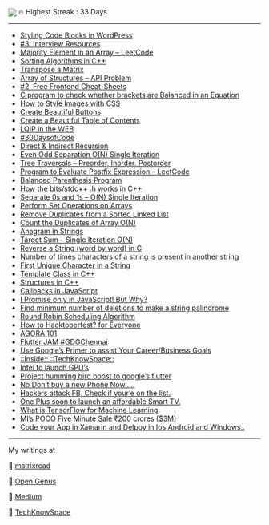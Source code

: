 <img align="center" src="https://github.com/abhiramready/AbhiramWrites/blob/master/Images/AbhiramWrites.png"/>
🔥 Highest Streak : 33 Days

***
<!-- BLOG-POST-LIST:START -->
- [Styling Code Blocks in WordPress](https://matrixread.com/styling-code-blocks-in-wordpress/)
- [#3: Interview Resources](https://matrixread.com/3-interview-resources/)
- [Majority Element in an Array – LeetCode](https://matrixread.com/majority-element-in-an-array/)
- [Sorting Algorithms in C++](https://matrixread.com/sorting-algorithmsin-in-c/)
- [Transpose a Matrix](https://matrixread.com/transpose-a-matrix/)
- [Array of Structures – API Problem](https://matrixread.com/array-of-structures-api-problem/)
- [#2: Free Frontend Cheat-Sheets](https://matrixread.com/2-free-frontend-cheat-sheets/)
- [C program to check whether brackets are Balanced in an Equation](https://iq.opengenus.org/c-program-brackets-balanced-in-equation/)
- [How to Style Images with CSS](https://matrixread.com/how-to-style-images-with-css/)
- [Create Beautiful Buttons](https://matrixread.com/create-beautiful-buttons/)
- [Create a Beautiful Table of Contents](https://matrixread.com/create-a-beautiful-table-of-contents/)
- [LQIP in the WEB](https://matrixread.com/lqip-in-the-web/)
- [#30DaysofCode](https://matrixread.com/30daysofcode/)
- [Direct & Indirect Recursion](https://matrixread.com/direct-indirect-recursion/)
- [Even Odd Separation O(N) Single Iteration](https://matrixread.com/even-odd-separation-on-single-iteration/)
- [Tree Traversals – Preorder, Inorder, Postorder](https://matrixread.com/tree-traversals-preorder-inorder-postorder/)
- [Program to Evaluate Postfix Expression – LeetCode](https://matrixread.com/program-to-evaluate-postfix-expression-leetcode/)
- [Balanced Parenthesis Program](https://matrixread.com/balanced-parenthesis-program/)
- [How the bits/stdc++ .h works in C++](https://matrixread.com/how-the-bits-stdc-h-works-in-c/)
- [Separate 0s and 1s – O(N) Single Iteration](https://matrixread.com/separate-0s-and-1s-on-single-iteration/)
- [Perform Set Operations on Arrays](https://matrixread.com/perform-set-operations-on-arrays/)
- [Remove Duplicates from a Sorted Linked List](https://matrixread.com/remove-duplicates-from-a-sorted-linked-list/)
- [Count the Duplicates of Array O(N)](https://matrixread.com/count-the-duplicates-of-array-on/)
- [Anagram in Strings](https://matrixread.com/anagram-in-strings/)
- [Target Sum – Single Iteration O(N)](https://matrixread.com/target-sum-single-iteration/)
- [Reverse a String (word by word) in C](https://iq.opengenus.org/reverse-word-by-word-in-c/)
- [Number of times characters of a string is present in another string](https://iq.opengenus.org/number-of-common-characters/)
- [First Unique Character in a String](https://iq.opengenus.org/first-unique-character-in-string/)
- [Template Class in C++](https://iq.opengenus.org/template-class-in-cpp/)
- [Structures in C++](https://iq.opengenus.org/structures-in-cpp/)
- [Callbacks in JavaScript](https://iq.opengenus.org/callbacks-in-javascript/)
- [I Promise only in JavaScript! But Why?](https://iq.opengenus.org/promises-in-javascript/)
- [Find minimum number of deletions to make a string palindrome](https://iq.opengenus.org/minimum-deletions-to-make-string-palindrome/)
- [Round Robin Scheduling Algorithm](https://iq.opengenus.org/round-robin-scheduling/)
- [How to Hacktoberfest? for Everyone](https://medium.com/@abhiram.reddy/how-to-hacktoberfest-for-everyone-7e15041d0e65?source=rss-749059a17694------2)
- [AGORA 101](https://medium.com/fnplus/agora-101-4805256a25ff?source=rss-749059a17694------2)
- [Flutter JAM #GDGChennai](https://medium.com/fnplus/flutter-jam-gdgchennai-b36f8539c7fb?source=rss-749059a17694------2)
- [Use Google’s Primer to assist Your Career/Business Goals](https://techknowspace.wordpress.com/2019/02/05/use-googles-primer-to-assist-your-career-business-goals/)
- [::Inside::                                       ::TechKnowSpace::](https://techknowspace.wordpress.com/2019/01/01/inside-techknowspace/)
- [Intel to launch GPU’s](https://techknowspace.wordpress.com/2018/12/26/intel-to-launch-gpus/)
- [Project humming bird boost to google’s flutter](https://techknowspace.wordpress.com/2018/12/10/flutter/)
- [No Don’t buy a new Phone Now…..](https://techknowspace.wordpress.com/2018/11/28/no-dont-buy-a-new-phone-now/)
- [Hackers attack FB, Check if your’e on the list.](https://techknowspace.wordpress.com/2018/10/13/hackers-attack-fb-check-if-youre-on-the-list/)
- [One Plus soon to launch an affordable Smart TV.](https://techknowspace.wordpress.com/2018/09/18/one-plus-working-on-an-affordable-smart-tv/)
- [What is TensorFlow for Machine Learning](https://techknowspace.wordpress.com/2018/09/11/what-is-tensorflow-for-machine-learning/)
- [MI’s POCO Five Minute Sale ₹200 crores ($3M)](https://techknowspace.wordpress.com/2018/09/04/mis-poco-five-minute-sale-%e2%82%b9200-crores-3m/)
- [Code your App in Xamarin and Delpoy in Ios,Android and Windows..](https://techknowspace.wordpress.com/2018/09/03/code-your-app-in-xamarin-and-delpoy-in-iosandroid-and-windows/)
<!-- BLOG-POST-LIST:END -->

***
My writings at

📍 [matrixread](https://matrixread.com/author/abhiramreddy31/)

📍 [Open Genus](https://iq.opengenus.org/author/abhiram/)

📍 [Medium](https://medium.com/@abhiram.reddy)

📍 [TechKnowSpace](https://techknowspace.wordpress.com/author/abhiramreddy31/)

